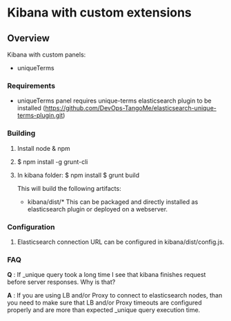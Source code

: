 # Kibana with custom extensions

## Overview

Kibana with custom panels:
* uniqueTerms

### Requirements
* uniqueTerms panel requires unique-terms elasticsearch plugin to be installed (https://github.com/DevOps-TangoMe/elasticsearch-unique-terms-plugin.git)

### Building

1. Install node & npm
2. $ npm install -g grunt-cli
3. In kibana folder:
    $ npm install
    $ grunt build

   This will build the following artifacts:
    * kibana/dist/*
   This can be packaged and directly installed as elasticsearch plugin or deployed on a webserver.

### Configuration

1. Elasticsearch connection URL can be configured in kibana/dist/config.js.

### FAQ

__Q__ : If _unique query took a long time I see that kibana 
finishes request before server responses. Why is that?

__A__ : If you are using LB and/or Proxy to connect 
to elasticsearch nodes, than you need to make sure that LB and/or Proxy timeouts 
are configured properly and are more than expected _unique query execution time.

